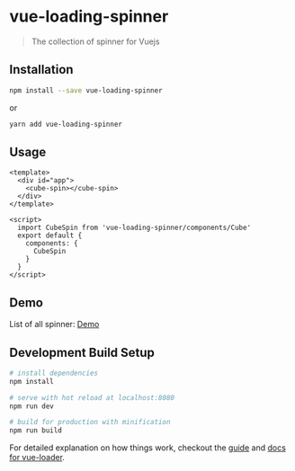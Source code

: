# vue-loading-spinner

> The collection of spinner for Vuejs

## Installation

``` bash
npm install --save vue-loading-spinner
```
or

``` bash
yarn add vue-loading-spinner
```

## Usage

``` vue
<template>
  <div id="app">
    <cube-spin></cube-spin>
  </div>
</template>

<script>
  import CubeSpin from 'vue-loading-spinner/components/Cube'
  export default {
    components: {
      CubeSpin
    }
  }
</script>

```

## Demo

List of all spinner: [Demo](https://nguyenvanduocit.github.io/vue-loading-spinner/)

## Development Build Setup

``` bash
# install dependencies
npm install

# serve with hot reload at localhost:8080
npm run dev

# build for production with minification
npm run build
```

For detailed explanation on how things work, checkout the [guide](http://vuejs-templates.github.io/webpack/) and [docs for vue-loader](http://vuejs.github.io/vue-loader).
